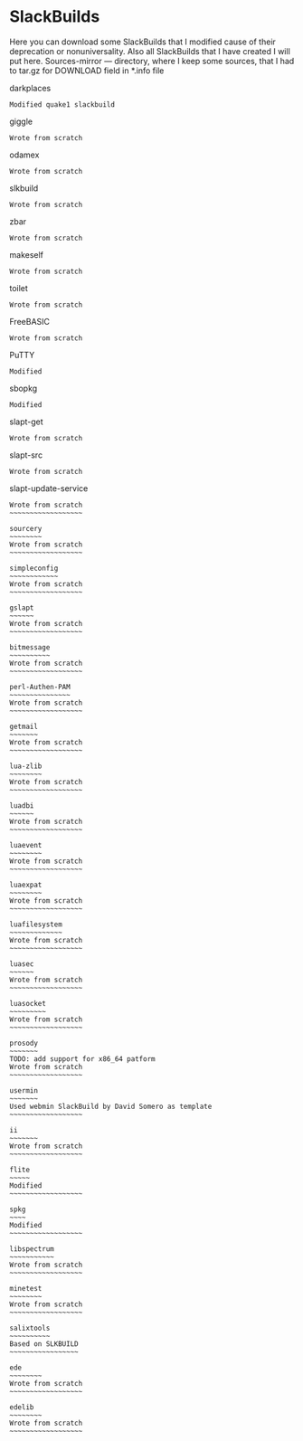 SlackBuilds
===========

Here you can download some SlackBuilds that I modified cause of their
deprecation or nonuniversality. Also all SlackBuilds that I have created
I will put here.
Sources-mirror — directory, where I keep some sources, that I had to
tar.gz for DOWNLOAD field in *.info file

darkplaces
~~~~~~~~~~
Modified quake1 slackbuild
~~~~~~~~~~~~~~~~~~~~~~~~~~

giggle
~~~~~~
Wrote from scratch
~~~~~~~~~~~~~~~~~~

odamex
~~~~~~
Wrote from scratch
~~~~~~~~~~~~~~~~~~

slkbuild
~~~~~~~~
Wrote from scratch
~~~~~~~~~~~~~~~~~~

zbar
~~~~
Wrote from scratch
~~~~~~~~~~~~~~~~~~

makeself
~~~~~~~~
Wrote from scratch
~~~~~~~~~~~~~~~~~~

toilet
~~~~~~
Wrote from scratch
~~~~~~~~~~~~~~~~~~

FreeBASIC
~~~~~~~~~
Wrote from scratch
~~~~~~~~~~~~~~~~~~

PuTTY
~~~~~
Modified
~~~~~~~~

sbopkg
~~~~~~
Modified
~~~~~~~~

slapt-get
~~~~~~~~~
Wrote from scratch
~~~~~~~~~~~~~~~~~~

slapt-src
~~~~~~~~~
Wrote from scratch
~~~~~~~~~~~~~~~~~~

slapt-update-service
~~~~~~~~~~~~~~~~~~~~
Wrote from scratch
~~~~~~~~~~~~~~~~~~

sourcery
~~~~~~~~
Wrote from scratch
~~~~~~~~~~~~~~~~~~

simpleconfig
~~~~~~~~~~~~
Wrote from scratch
~~~~~~~~~~~~~~~~~~

gslapt
~~~~~~
Wrote from scratch
~~~~~~~~~~~~~~~~~~

bitmessage
~~~~~~~~~~
Wrote from scratch
~~~~~~~~~~~~~~~~~~

perl-Authen-PAM
~~~~~~~~~~~~~~~
Wrote from scratch
~~~~~~~~~~~~~~~~~~

getmail
~~~~~~~
Wrote from scratch
~~~~~~~~~~~~~~~~~~

lua-zlib
~~~~~~~~
Wrote from scratch
~~~~~~~~~~~~~~~~~~

luadbi
~~~~~~
Wrote from scratch
~~~~~~~~~~~~~~~~~~

luaevent
~~~~~~~~
Wrote from scratch
~~~~~~~~~~~~~~~~~~

luaexpat
~~~~~~~~
Wrote from scratch
~~~~~~~~~~~~~~~~~~

luafilesystem
~~~~~~~~~~~~~
Wrote from scratch
~~~~~~~~~~~~~~~~~~

luasec
~~~~~~
Wrote from scratch
~~~~~~~~~~~~~~~~~~

luasocket
~~~~~~~~~
Wrote from scratch
~~~~~~~~~~~~~~~~~~

prosody
~~~~~~~
TODO: add support for x86_64 patform
Wrote from scratch
~~~~~~~~~~~~~~~~~~

usermin
~~~~~~~
Used webmin SlackBuild by David Somero as template
~~~~~~~~~~~~~~~~~~

ii
~~~~~~~
Wrote from scratch
~~~~~~~~~~~~~~~~~~

flite
~~~~~
Modified
~~~~~~~~~~~~~~~~~~

spkg
~~~~
Modified
~~~~~~~~~~~~~~~~~~

libspectrum
~~~~~~~~~~~
Wrote from scratch
~~~~~~~~~~~~~~~~~~

minetest
~~~~~~~~
Wrote from scratch
~~~~~~~~~~~~~~~~~~

salixtools
~~~~~~~~~~
Based on SLKBUILD
~~~~~~~~~~~~~~~~~

ede
~~~~~~~~
Wrote from scratch
~~~~~~~~~~~~~~~~~~

edelib
~~~~~~~~
Wrote from scratch
~~~~~~~~~~~~~~~~~~
